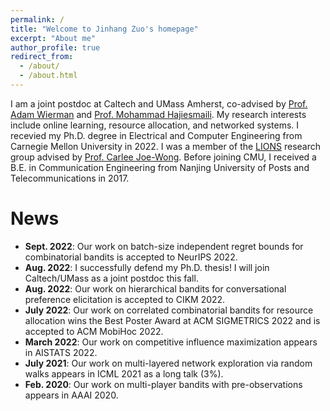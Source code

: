 ```yaml
---
permalink: /
title: "Welcome to Jinhang Zuo's homepage"
excerpt: "About me"
author_profile: true
redirect_from: 
  - /about/
  - /about.html
---
```

I am a joint postdoc at Caltech and UMass Amherst, co-advised by [Prof. Adam Wierman](https://adamwierman.com/) and [Prof. Mohammad Hajiesmaili](https://groups.cs.umass.edu/hajiesmaili/).
My research interests include online learning, resource allocation, and networked systems.
I recevied my Ph.D. degree in Electrical and Computer Engineering from Carnegie Mellon University in 2022. I was a member of the [LIONS](https://research.ece.cmu.edu/lions/index.html) research group advised by [Prof. Carlee Joe-Wong](https://www.andrew.cmu.edu/user/cjoewong/). Before joining CMU, I received a B.E. in Communication Engineering from Nanjing University of Posts and Telecommunications in 2017.

News
======
- **Sept. 2022**: Our work on batch-size independent regret bounds for combinatorial bandits is accepted to NeurIPS 2022.
- **Aug. 2022**: I successfully defend my Ph.D. thesis! I will join Caltech/UMass as a joint postdoc this fall.
- **Aug. 2022**: Our work on hierarchical bandits for conversational preference elicitation is accepted to CIKM 2022.
- **July 2022**: Our work on correlated combinatorial bandits for resource allocation wins the Best Poster Award at ACM SIGMETRICS 2022 and is accepted to ACM MobiHoc 2022.
- **March 2022**: Our work on competitive influence maximization appears in AISTATS 2022.
- **July 2021**: Our work on multi-layered network exploration via random walks appears in ICML 2021 as a long talk (3%).
- **Feb. 2020**: Our work on multi-player bandits with pre-observations appears in AAAI 2020.